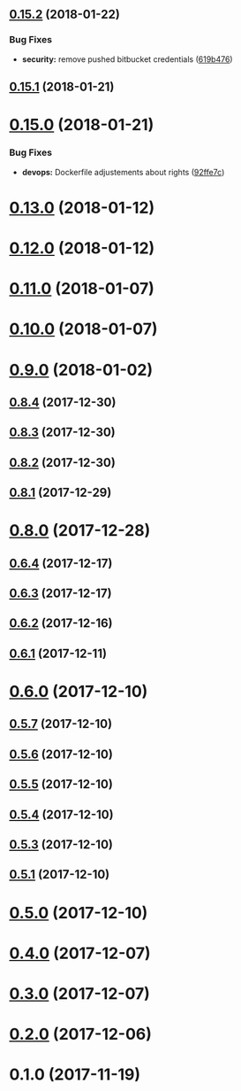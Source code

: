 <a name="0.15.2"></a>
## [0.15.2](https://github.com/guillaumearm/barbe-ci/compare/v0.15.1...v0.15.2) (2018-01-22)


### Bug Fixes

* **security:** remove pushed bitbucket credentials ([619b476](https://github.com/guillaumearm/barbe-ci/commit/619b476))



<a name="0.15.1"></a>
## [0.15.1](https://github.com/guillaumearm/barbe-ci/compare/v0.15.0...v0.15.1) (2018-01-21)



<a name="0.15.0"></a>
# [0.15.0](https://github.com/guillaumearm/barbe-ci/compare/v0.13.0...v0.15.0) (2018-01-21)


### Bug Fixes

* **devops:** Dockerfile adjustements about rights ([92ffe7c](https://github.com/guillaumearm/barbe-ci/commit/92ffe7c))



<a name="0.13.0"></a>
# [0.13.0](https://github.com/guillaumearm/barbe-ci/compare/v0.12.0...v0.13.0) (2018-01-12)



<a name="0.12.0"></a>
# [0.12.0](https://github.com/guillaumearm/barbe-ci/compare/v0.11.0...v0.12.0) (2018-01-12)



<a name="0.11.0"></a>
# [0.11.0](https://github.com/guillaumearm/barbe-ci/compare/v0.10.0...v0.11.0) (2018-01-07)



<a name="0.10.0"></a>
# [0.10.0](https://github.com/guillaumearm/barbe-ci/compare/v0.9.0...v0.10.0) (2018-01-07)



<a name="0.9.0"></a>
# [0.9.0](https://github.com/guillaumearm/barbe-ci/compare/v0.8.4...v0.9.0) (2018-01-02)



<a name="0.8.4"></a>
## [0.8.4](https://github.com/guillaumearm/barbe-ci/compare/v0.8.3...v0.8.4) (2017-12-30)



<a name="0.8.3"></a>
## [0.8.3](https://github.com/guillaumearm/barbe-ci/compare/v0.8.2...v0.8.3) (2017-12-30)



<a name="0.8.2"></a>
## [0.8.2](https://github.com/guillaumearm/barbe-ci/compare/v0.8.1...v0.8.2) (2017-12-30)



<a name="0.8.1"></a>
## [0.8.1](https://github.com/guillaumearm/barbe-ci/compare/v0.8.0...v0.8.1) (2017-12-29)



<a name="0.8.0"></a>
# [0.8.0](https://github.com/guillaumearm/barbe-ci/compare/v0.6.4...v0.8.0) (2017-12-28)



<a name="0.6.4"></a>
## [0.6.4](https://github.com/guillaumearm/barbe-ci/compare/v0.6.3...v0.6.4) (2017-12-17)



<a name="0.6.3"></a>
## [0.6.3](https://github.com/guillaumearm/barbe-ci/compare/v0.6.2...v0.6.3) (2017-12-17)



<a name="0.6.2"></a>
## [0.6.2](https://github.com/guillaumearm/barbe-ci/compare/v0.6.1...v0.6.2) (2017-12-16)



<a name="0.6.1"></a>
## [0.6.1](https://github.com/guillaumearm/barbe-ci/compare/v0.6.0...v0.6.1) (2017-12-11)



<a name="0.6.0"></a>
# [0.6.0](https://github.com/guillaumearm/barbe-ci/compare/v0.5.7...v0.6.0) (2017-12-10)



<a name="0.5.7"></a>
## [0.5.7](https://github.com/guillaumearm/barbe-ci/compare/v0.5.6...v0.5.7) (2017-12-10)



<a name="0.5.6"></a>
## [0.5.6](https://github.com/guillaumearm/barbe-ci/compare/v0.5.5...v0.5.6) (2017-12-10)



<a name="0.5.5"></a>
## [0.5.5](https://github.com/guillaumearm/barbe-ci/compare/v0.5.4...v0.5.5) (2017-12-10)



<a name="0.5.4"></a>
## [0.5.4](https://github.com/guillaumearm/barbe-ci/compare/v0.5.3...v0.5.4) (2017-12-10)



<a name="0.5.3"></a>
## [0.5.3](https://github.com/guillaumearm/barbe-ci/compare/v0.5.1...v0.5.3) (2017-12-10)



<a name="0.5.1"></a>
## [0.5.1](https://github.com/guillaumearm/barbe-ci/compare/v0.5.0...v0.5.1) (2017-12-10)



<a name="0.5.0"></a>
# [0.5.0](https://github.com/guillaumearm/barbe-ci/compare/v0.4.0...v0.5.0) (2017-12-10)



<a name="0.4.0"></a>
# [0.4.0](https://github.com/guillaumearm/barbe-ci/compare/v0.3.0...v0.4.0) (2017-12-07)



<a name="0.3.0"></a>
# [0.3.0](https://github.com/guillaumearm/barbe-ci/compare/v0.2.0...v0.3.0) (2017-12-07)



<a name="0.2.0"></a>
# [0.2.0](https://github.com/guillaumearm/barbe-ci/compare/v0.1.0...v0.2.0) (2017-12-06)



<a name="0.1.0"></a>
# 0.1.0 (2017-11-19)



